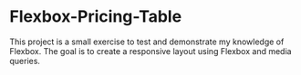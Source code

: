 # Flexbox-Pricing-Table

This project is a small exercise to test and demonstrate my knowledge of Flexbox. The goal is to create a responsive layout using Flexbox and media queries.

